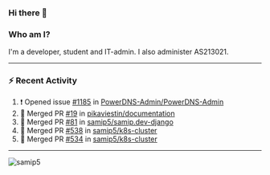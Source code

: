 ### Hi there 👋

### Who am I?
I'm a developer, student and IT-admin. I also administer AS213021.

---
### :zap: Recent Activity
<!--START_SECTION:activity-->
1. ❗️ Opened issue [#1185](https://github.com/PowerDNS-Admin/PowerDNS-Admin/issues/1185) in [PowerDNS-Admin/PowerDNS-Admin](https://github.com/PowerDNS-Admin/PowerDNS-Admin)
2. 🎉 Merged PR [#19](https://github.com/pikaviestin/documentation/pull/19) in [pikaviestin/documentation](https://github.com/pikaviestin/documentation)
3. 🎉 Merged PR [#81](https://github.com/samip5/samip.dev-django/pull/81) in [samip5/samip.dev-django](https://github.com/samip5/samip.dev-django)
4. 🎉 Merged PR [#538](https://github.com/samip5/k8s-cluster/pull/538) in [samip5/k8s-cluster](https://github.com/samip5/k8s-cluster)
5. 🎉 Merged PR [#534](https://github.com/samip5/k8s-cluster/pull/534) in [samip5/k8s-cluster](https://github.com/samip5/k8s-cluster)
<!--END_SECTION:activity-->
---

<img align="center" src="https://github-readme-stats.vercel.app/api?username=samip5&show_icons=true" alt="samip5" />
